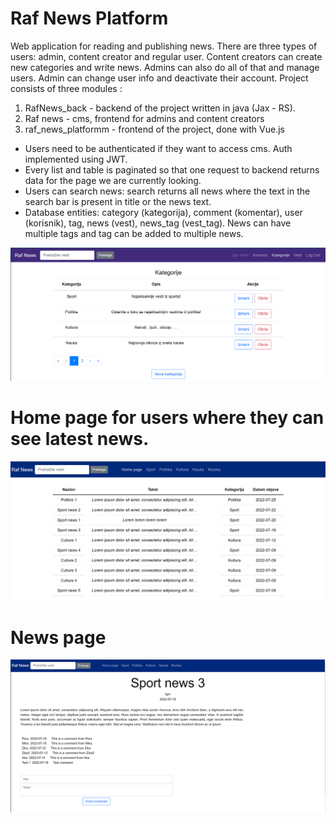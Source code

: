 # Raf News Platform
Web application for reading and publishing news. There are three types of users: admin, content creator and regular user.
Content creators can create new categories and write news. Admins can also do all of that and manage users. Admin can change user info and deactivate their account.
Project consists of three modules : 
1. RafNews_back - backend of the project written in java (Jax - RS).
2. Raf news - cms, frontend for admins and content creators
3. raf_news_platformm - frontend of the project, done with Vue.js

- Users need to be authenticated if they want to access cms. Auth implemented using JWT.
- Every list and table is paginated so that one request to backend returns data for the page we are currently looking.
- Users can search news: search returns all news where the text in the search bar is present in title or the news text. 
- Database entities: category (kategorija), comment (komentar), user (korisnik), tag, news (vest), news_tag (vest_tag). News can have multiple tags and tag can be added to multiple news.  

![](images/2.png)

# Home page for users where they can see latest news.
![](images/3.png)
# News page
![](images/4.png)

        
    
    

